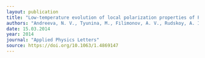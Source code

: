 ```yaml
---
layout: publication
title: "Low-temperature evolution of local polarization properties of PbZr 0.65Ti0.35O3 thin films probed by piezoresponse force microscopy."
authors: "Andreeva, N. V., Tyunina, M., Filimonov, A. V., Rudskoy, A. I., Pertsev, N. A., & Vakhrushev, S. B."
date: 15.03.2014
year: 2014
journal: "Applied Physics Letters"
source: https://doi.org/10.1063/1.4869147
---
```

